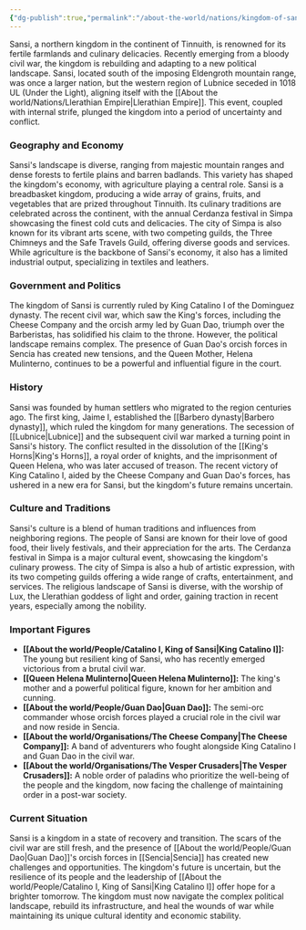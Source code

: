 ```yaml
---
{"dg-publish":true,"permalink":"/about-the-world/nations/kingdom-of-sansi/"}
---
```


Sansi, a northern kingdom in the continent of Tinnuith, is renowned for its fertile farmlands and culinary delicacies. Recently emerging from a bloody civil war, the kingdom is rebuilding and adapting to a new political landscape. Sansi, located south of the imposing Eldengroth mountain range, was once a larger nation, but the western region of Lubnice seceded in 1018 UL (Under the Light), aligning itself with the [[About the world/Nations/Llerathian Empire\|Llerathian Empire]]. This event, coupled with internal strife, plunged the kingdom into a period of uncertainty and conflict.
### Geography and Economy

Sansi's landscape is diverse, ranging from majestic mountain ranges and dense forests to fertile plains and barren badlands. This variety has shaped the kingdom's economy, with agriculture playing a central role. Sansi is a breadbasket kingdom, producing a wide array of grains, fruits, and vegetables that are prized throughout Tinnuith. Its culinary traditions are celebrated across the continent, with the annual Cerdanza festival in Simpa showcasing the finest cold cuts and delicacies. The city of Simpa is also known for its vibrant arts scene, with two competing guilds, the Three Chimneys and the Safe Travels Guild, offering diverse goods and services. While agriculture is the backbone of Sansi's economy, it also has a limited industrial output, specializing in textiles and leathers.

### Government and Politics

The kingdom of Sansi is currently ruled by King Catalino I of the Dominguez dynasty. The recent civil war, which saw the King's forces, including the Cheese Company and the orcish army led by Guan Dao, triumph over the Barberistas, has solidified his claim to the throne. However, the political landscape remains complex. The presence of Guan Dao's orcish forces in Sencia has created new tensions, and the Queen Mother, Helena Mulinterno, continues to be a powerful and influential figure in the court.

### History

Sansi was founded by human settlers who migrated to the region centuries ago. The first king, Jaime I, established the [[Barbero dynasty\|Barbero dynasty]], which ruled the kingdom for many generations. The secession of [[Lubnice\|Lubnice]] and the subsequent civil war marked a turning point in Sansi's history. The conflict resulted in the dissolution of the [[King's Horns\|King's Horns]], a royal order of knights, and the imprisonment of Queen Helena, who was later accused of treason. The recent victory of King Catalino I, aided by the Cheese Company and Guan Dao's forces, has ushered in a new era for Sansi, but the kingdom's future remains uncertain.

### Culture and Traditions

Sansi's culture is a blend of human traditions and influences from neighboring regions. The people of Sansi are known for their love of good food, their lively festivals, and their appreciation for the arts. The Cerdanza festival in Simpa is a major cultural event, showcasing the kingdom's culinary prowess. The city of Simpa is also a hub of artistic expression, with its two competing guilds offering a wide range of crafts, entertainment, and services. The religious landscape of Sansi is diverse, with the worship of Lux, the Llerathian goddess of light and order, gaining traction in recent years, especially among the nobility.

### Important Figures

- **[[About the world/People/Catalino I, King of Sansi\|King Catalino I]]:** The young but resilient king of Sansi, who has recently emerged victorious from a brutal civil war.
- **[[Queen Helena Mulinterno\|Queen Helena Mulinterno]]:** The king's mother and a powerful political figure, known for her ambition and cunning.
- **[[About the world/People/Guan Dao\|Guan Dao]]:** The semi-orc commander whose orcish forces played a crucial role in the civil war and now reside in Sencia.
- **[[About the world/Organisations/The Cheese Company\|The Cheese Company]]:** A band of adventurers who fought alongside King Catalino I and Guan Dao in the civil war.
- **[[About the world/Organisations/The Vesper Crusaders\|The Vesper Crusaders]]:** A noble order of paladins who prioritize the well-being of the people and the kingdom, now facing the challenge of maintaining order in a post-war society.

### Current Situation

Sansi is a kingdom in a state of recovery and transition. The scars of the civil war are still fresh, and the presence of [[About the world/People/Guan Dao\|Guan Dao]]'s orcish forces in [[Sencia\|Sencia]] has created new challenges and opportunities. The kingdom's future is uncertain, but the resilience of its people and the leadership of [[About the world/People/Catalino I, King of Sansi\|King Catalino I]] offer hope for a brighter tomorrow. The kingdom must now navigate the complex political landscape, rebuild its infrastructure, and heal the wounds of war while maintaining its unique cultural identity and economic stability.